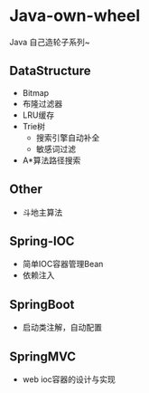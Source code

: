 # Java-own-wheel
Java 自己造轮子系列~

## DataStructure
- Bitmap
- 布隆过滤器
- LRU缓存
- Trie树
  - 搜索引擎自动补全
  - 敏感词过滤
- A*算法路径搜索

## Other
- 斗地主算法

## Spring-IOC
- 简单IOC容器管理Bean
- 依赖注入

## SpringBoot
- 启动类注解，自动配置

## SpringMVC
- web ioc容器的设计与实现
